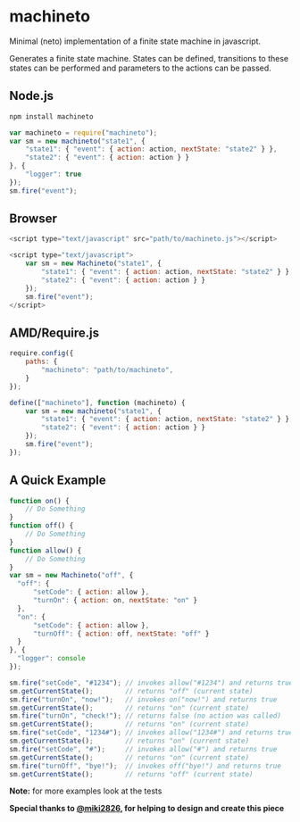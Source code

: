 machineto
=========

Minimal (neto) implementation of a finite state machine in javascript.

Generates a finite state machine.
States can be defined, transitions to these states can be performed and parameters to the actions can be passed.

## Node.js
```js
npm install machineto
```
```js
var machineto = require("machineto");
var sm = new machineto("state1", {
    "state1": { "event": { action: action, nextState: "state2" } },
    "state2": { "event": { action: action } }
}, {
    "logger": true
});
sm.fire("event");
```

## Browser
```js
<script type="text/javascript" src="path/to/machineto.js"></script>
```
```js
<script type="text/javascript">
    var sm = new Machineto("state1", {
        "state1": { "event": { action: action, nextState: "state2" } },
        "state2": { "event": { action: action } }
    });
    sm.fire("event");
</script>
```

## AMD/Require.js
```js
require.config({
    paths: {
        "machineto": "path/to/machineto",
    }
});
```
```js
define(["machineto"], function (machineto) {
    var sm = new machineto("state1", {
        "state1": { "event": { action: action, nextState: "state2" } },
        "state2": { "event": { action: action } }
    });
    sm.fire("event");
});
```

## A Quick Example
```js
function on() {
    // Do Something
}
function off() {
    // Do Something
}
function allow() {
    // Do Something
}
var sm = new Machineto("off", {
  "off": {
      "setCode": { action: allow },
      "turnOn": { action: on, nextState: "on" }
  },
  "on": {
      "setCode": { action: allow },
      "turnOff": { action: off, nextState: "off" }
  }
}, {
  "logger": console
});

sm.fire("setCode", "#1234"); // invokes allow("#1234") and returns true
sm.getCurrentState();        // returns "off" (current state)
sm.fire("turnOn", "now!");   // invokes on("now!") and returns true
sm.getCurrentState();        // returns "on" (current state)
sm.fire("turnOn", "check!"); // returns false (no action was called)
sm.getCurrentState();        // returns "on" (current state)
sm.fire("setCode", "1234#"); // invokes allow("1234#") and returns true
sm.getCurrentState();        // returns "on" (current state)
sm.fire("setCode", "#");     // invokes allow("#") and returns true
sm.getCurrentState();        // returns "on" (current state)
sm.fire("turnOff", "bye!");  // invokes off("bye!") and returns true
sm.getCurrentState();        // returns "off" (current state)

```

__Note:__ for more examples look at the tests


__Special thanks to [@miki2826](https://github.com/miki2826), for helping to design and create this piece__